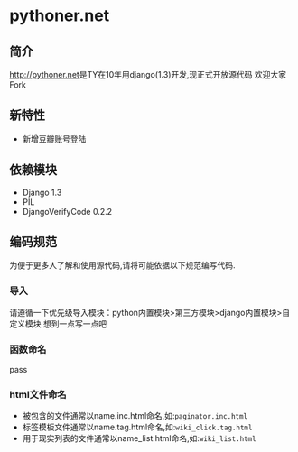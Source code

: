 pythoner.net
============

简介
---
<http://pythoner.net>是TY在10年用django(1.3)开发,现正式开放源代码
欢迎大家Fork


新特性
------
+ 新增豆瓣账号登陆

依赖模块
--------
+ Django 1.3
+ PIL
+ DjangoVerifyCode  0.2.2

编码规范
--------
为便于更多人了解和使用源代码,请将可能依据以下规范编写代码.

### 导入
请遵循一下优先级导入模块：python内置模块>第三方模块>django内置模块>自定义模块
想到一点写一点吧

### 函数命名
pass

### html文件命名
+ 被包含的文件通常以name.inc.html命名,如:``` paginator.inc.html ```
+ 标签模板文件通常以name.tag.html命名,如:``` wiki_click.tag.html ```
+ 用于现实列表的文件通常以name_list.html命名,如:``` wiki_list.html ```


